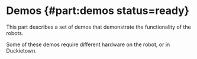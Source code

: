 # Demos {#part:demos status=ready}

This part describes a set of demos that demonstrate the functionality of the robots.

Some of these demos require different hardware on the robot, or in Duckietown.
